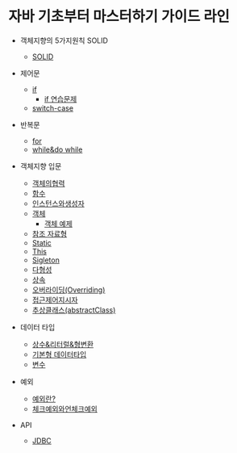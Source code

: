 # 자바 기초부터 마스터하기 가이드 라인
- 객체지향의 5가지원칙 SOLID
  - [SOLID](https://github.com/GukSense/TIL/blob/main/Java/%EA%B0%9D%EC%B2%B4%EC%A7%80%ED%96%A5SOLID.md) 
- 제어문
  - [if](https://github.com/GukSense/TIL/blob/main/Java/Control%20Statement/if.md)
    - [if 연습문제](https://github.com/GukSense/TIL/blob/main/Java/Control%20Statement/practice.md)
  - [switch-case](https://github.com/GukSense/TIL/blob/main/Java/Control%20Statement/switch-case)

 - 반복문
   - [for](https://github.com/GukSense/TIL/blob/main/Java/Loop/for.md)
   - [while&do while](https://github.com/GukSense/TIL/blob/main/Java/Loop/while%20%2C%20do%20while.md)
- 객체지향 입문
  - [객체의협력](https://github.com/GukSense/TIL/blob/main/Java/Object-Oriented%20Programming(%EA%B0%9D%EC%B2%B4%EC%A7%80%ED%96%A5)/Collaboration.md)
  - [함수](https://github.com/GukSense/TIL/blob/main/Java/Object-Oriented%20Programming(%EA%B0%9D%EC%B2%B4%EC%A7%80%ED%96%A5)/Function.md)
  - [인스턴스와생성자](https://github.com/GukSense/TIL/blob/main/Java/Object-Oriented%20Programming(%EA%B0%9D%EC%B2%B4%EC%A7%80%ED%96%A5)/Instance%26Constructor.md)
  - [객체](https://github.com/GukSense/TIL/blob/main/Java/Object-Oriented%20Programming(%EA%B0%9D%EC%B2%B4%EC%A7%80%ED%96%A5)/Object.md)
    - [객체 예제](https://github.com/GukSense/TIL/blob/main/Java/Object-Oriented%20Programming(%EA%B0%9D%EC%B2%B4%EC%A7%80%ED%96%A5)/ObjectEx.md)
  - [참조 자료형](https://github.com/GukSense/TIL/blob/main/Java/Object-Oriented%20Programming(%EA%B0%9D%EC%B2%B4%EC%A7%80%ED%96%A5)/Reference%20Data%20Type(%EC%B0%B8%EC%A1%B0%20%EC%9E%90%EB%A3%8C%ED%98%95%20).md)
  - [Static](https://github.com/GukSense/TIL/blob/main/Java/Object-Oriented%20Programming(%EA%B0%9D%EC%B2%B4%EC%A7%80%ED%96%A5)/Static.md)
  - [This](https://github.com/GukSense/TIL/blob/main/Java/Object-Oriented%20Programming(%EA%B0%9D%EC%B2%B4%EC%A7%80%ED%96%A5)/This.md)
  - [Sigleton](https://github.com/GukSense/TIL/blob/main/Java/Object-Oriented%20Programming(%EA%B0%9D%EC%B2%B4%EC%A7%80%ED%96%A5)/singleton.md)
  - [다형성](https://github.com/GukSense/TIL/blob/main/Java/Object-Oriented%20Programming(%EA%B0%9D%EC%B2%B4%EC%A7%80%ED%96%A5)/%EB%8B%A4%ED%98%95%EC%84%B1(polymorphism).md)
  - [상속](https://github.com/GukSense/TIL/blob/main/Java/Object-Oriented%20Programming(%EA%B0%9D%EC%B2%B4%EC%A7%80%ED%96%A5)/%EC%83%81%EC%86%8D(Inheritance).md)
  - [오버라이딩(Overriding)](https://github.com/GukSense/TIL/blob/main/Java/Object-Oriented%20Programming(%EA%B0%9D%EC%B2%B4%EC%A7%80%ED%96%A5)/%EC%98%A4%EB%B2%84%EB%9D%BC%EC%9D%B4%EB%94%A9(Overriding).md)
  - [접근제어지시자](https://github.com/GukSense/TIL/blob/main/Java/Object-Oriented%20Programming(%EA%B0%9D%EC%B2%B4%EC%A7%80%ED%96%A5)/%EC%A0%91%EA%B7%BC%EC%A0%9C%EC%96%B4%EC%A7%80%EC%8B%9C%EC%9E%90%26%EC%A0%95%EB%B3%B4%EC%9D%80%EB%8B%89.md)
  - [추상클래스(abstractClass)](https://github.com/GukSense/TIL/blob/main/Java/Object-Oriented%20Programming(%EA%B0%9D%EC%B2%B4%EC%A7%80%ED%96%A5)/%EC%B6%94%EC%83%81%ED%81%B4%EB%9E%98%EC%8A%A4(abstract%20class).md)

- 데이터 타입
  - [상수&리터럴&형변환](https://github.com/GukSense/TIL/blob/main/Java/dataType/Constant%26Literal.md)
  - [기본형 데이터타입](https://github.com/GukSense/TIL/blob/main/Java/dataType/PrimitiveType.md)
  - [변수](https://github.com/GukSense/TIL/blob/main/Java/dataType/Variable.md)

- 예외
  - [예외란?](https://github.com/GukSense/TIL/blob/main/Java/%EC%98%88%EC%99%B8(Exception)/%EC%98%88%EC%99%B8%EA%B0%9C%EB%85%90.md)
  - [체크예외와언체크예외](https://github.com/GukSense/TIL/blob/main/Java/%EC%98%88%EC%99%B8(Exception)/%EC%98%88%EC%99%B8%20%ED%99%9C%EC%9A%A9.md)
- API
  - [JDBC](https://github.com/GukSense/TIL/blob/main/Java/Class/JDBC.md) 

